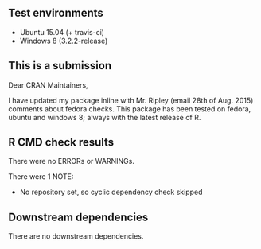 ## Test environments
* Ubuntu 15.04 (+ travis-ci)
* Windows 8 (3.2.2-release)

## This is a submission
Dear CRAN Maintainers,

I have updated my package inline with Mr. Ripley (email 28th of Aug. 2015) comments about fedora checks. 
This package has been tested on fedora, ubuntu and windows 8; always with the latest release of R. 

## R CMD check results
There were no ERRORs or WARNINGs. 

There were 1 NOTE:

* No repository set, so cyclic dependency check skipped

## Downstream dependencies
There are no downstream dependencies.

